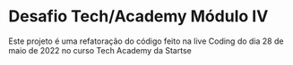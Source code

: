 # Desafio Tech/Academy Módulo IV

Este projeto é uma refatoração do código feito na live Coding do dia 28 de maio de 2022 no curso Tech Academy da Startse
